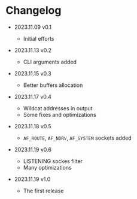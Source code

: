 # Changelog

* 2023.11.09  v0.1
  * Initial efforts

* 2023.11.13  v0.2
  * CLI arguments added

* 2023.11.15  v0.3
  * Better buffers allocation

* 2023.11.17  v0.4
  * Wildcat addresses in output
  * Some fixes and optimizations

* 2023.11.18  v0.5
  * `AF_ROUTE`, `AF_NDRV`, `AF_SYSTEM` sockets added

* 2023.11.19  v0.6
  * LISTENING sockes filter
  * Many optimizations

* 2023.11.19  v1.0
  * The first release
